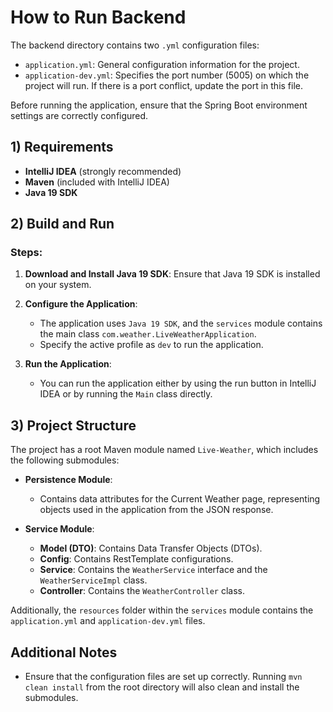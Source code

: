 
# How to Run Backend

The backend directory contains two `.yml` configuration files:

- `application.yml`: General configuration information for the project.
- `application-dev.yml`: Specifies the port number (5005) on which the project will run. If there is a port conflict, update the port in this file.

Before running the application, ensure that the Spring Boot environment settings are correctly configured.

## 1) Requirements

- **IntelliJ IDEA** (strongly recommended)
- **Maven** (included with IntelliJ IDEA)
- **Java 19 SDK**

## 2) Build and Run

### Steps:

1. **Download and Install Java 19 SDK**:
   Ensure that Java 19 SDK is installed on your system.

2. **Configure the Application**:
   - The application uses `Java 19 SDK`, and the `services` module contains the main class `com.weather.LiveWeatherApplication`.
   - Specify the active profile as `dev` to run the application.

3. **Run the Application**:
   - You can run the application either by using the run button in IntelliJ IDEA or by running the `Main` class directly.

## 3) Project Structure

The project has a root Maven module named `Live-Weather`, which includes the following submodules:

- **Persistence Module**:
  - Contains data attributes for the Current Weather page, representing objects used in the application from the JSON response.

- **Service Module**:
  - **Model (DTO)**: Contains Data Transfer Objects (DTOs).
  - **Config**: Contains RestTemplate configurations.
  - **Service**: Contains the `WeatherService` interface and the `WeatherServiceImpl` class.
  - **Controller**: Contains the `WeatherController` class.

Additionally, the `resources` folder within the `services` module contains the `application.yml` and `application-dev.yml` files.

## Additional Notes

- Ensure that the configuration files are set up correctly. Running `mvn clean install` from the root directory will also clean and install the submodules.

